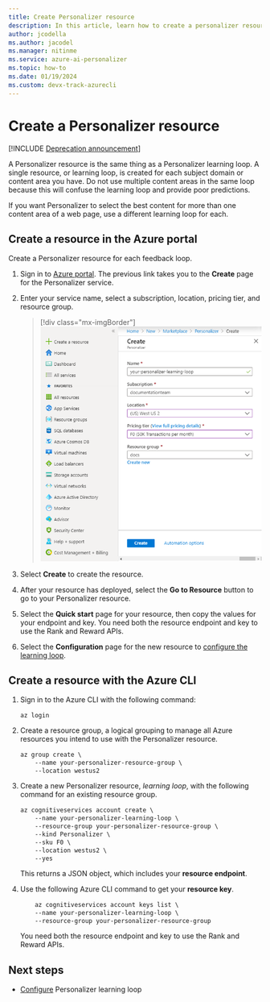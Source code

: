 ```yaml
---
title: Create Personalizer resource
description: In this article, learn how to create a personalizer resource in the Azure portal for each feedback loop. 
author: jcodella
ms.author: jacodel
ms.manager: nitinme
ms.service: azure-ai-personalizer
ms.topic: how-to
ms.date: 01/19/2024 
ms.custom: devx-track-azurecli
---
```


# Create a Personalizer resource

[!INCLUDE [Deprecation announcement](includes/deprecation.md)]

A Personalizer resource is the same thing as a Personalizer learning loop. A single resource, or learning loop, is created for each subject domain or content area you have. Do not use multiple content areas in the same loop because this will confuse the learning loop and provide poor predictions.

If you want Personalizer to select the best content for more than one content area of a web page, use a different learning loop for each.


## Create a resource in the Azure portal

Create a Personalizer resource for each feedback loop.

1. Sign in to [Azure portal](https://portal.azure.com/#create/Microsoft.CognitiveServicesPersonalizer). The previous link takes you to the **Create** page for the Personalizer service.
1. Enter your service name, select a subscription, location, pricing tier, and resource group.

    > [!div class="mx-imgBorder"]
    > ![Use Azure portal to create Personalizer resource, also called a learning loop.](./media/how-to-create-resource/how-to-create-personalizer-resource-learning-loop.png)

1. Select **Create** to create the resource.

1. After your resource has deployed, select the **Go to Resource** button to go to your Personalizer resource.

1. Select the **Quick start** page for your resource, then copy the values for your endpoint and key. You need both the resource endpoint and key to use the Rank and Reward APIs.

1. Select the **Configuration** page for the new resource to [configure the learning loop](how-to-settings.md).

## Create a resource with the Azure CLI

1. Sign in to the Azure CLI with the following command:

    ```azurecli-interactive
    az login
    ```

1. Create a resource group, a logical grouping to manage all Azure resources you intend to use with the Personalizer resource.


    ```azurecli-interactive
    az group create \
        --name your-personalizer-resource-group \
        --location westus2
    ```

1. Create a new Personalizer resource, _learning loop_, with the following command for an existing resource group.

    ```azurecli-interactive
    az cognitiveservices account create \
        --name your-personalizer-learning-loop \
        --resource-group your-personalizer-resource-group \
        --kind Personalizer \
        --sku F0 \
        --location westus2 \
        --yes
    ```

    This returns a JSON object, which includes your **resource endpoint**.

1. Use the following Azure CLI command to get your **resource key**.

    ```azurecli-interactive
        az cognitiveservices account keys list \
        --name your-personalizer-learning-loop \
        --resource-group your-personalizer-resource-group
    ```

    You need both the resource endpoint and key to use the Rank and Reward APIs.

## Next steps

* [Configure](how-to-settings.md) Personalizer learning loop
